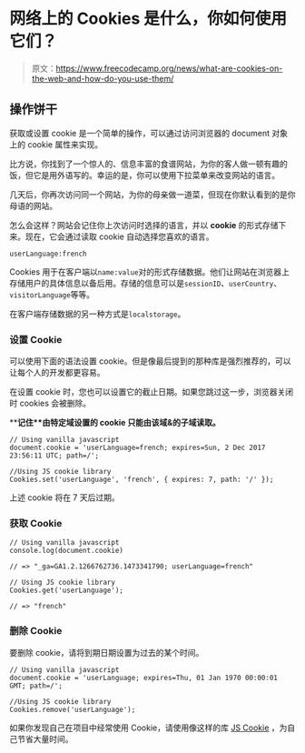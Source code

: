 # 网络上的 Cookies 是什么，你如何使用它们？

> 原文：<https://www.freecodecamp.org/news/what-are-cookies-on-the-web-and-how-do-you-use-them/>

## **操作饼干**

获取或设置 cookie 是一个简单的操作，可以通过访问浏览器的 document 对象上的 cookie 属性来实现。

比方说，你找到了一个惊人的、信息丰富的食谱网站，为你的客人做一顿有趣的饭，但它是用外语写的。幸运的是，你可以使用下拉菜单来改变网站的语言。

几天后，你再次访问同一个网站，为你的母亲做一道菜，但现在你默认看到的是你母语的网站。

怎么会这样？网站会记住你上次访问时选择的语言，并以 ****cookie**** 的形式存储下来。现在，它会通过读取 cookie 自动选择您喜欢的语言。

`userLanguage:french`

Cookies 用于在客户端以`name:value`对的形式存储数据。他们让网站在浏览器上存储用户的具体信息以备后用。存储的信息可以是`sessionID`、`userCountry`、`visitorLanguage`等等。

在客户端存储数据的另一种方式是`localstorage`。

### **设置 Cookie**

可以使用下面的语法设置 cookie。但是像最后提到的那种库是强烈推荐的，可以让每个人的开发都更容易。

在设置 cookie 时，您也可以设置它的截止日期。如果您跳过这一步，浏览器关闭时 cookies 会被删除。

****记住**由特定域设置的 **cookie 只能由该域&的子域读取。****

```
// Using vanilla javascript
document.cookie = 'userLanguage=french; expires=Sun, 2 Dec 2017 23:56:11 UTC; path=/';

//Using JS cookie library
Cookies.set('userLanguage', 'french', { expires: 7, path: '/' });
```

上述 cookie 将在 7 天后过期。

### **获取 Cookie**

```
// Using vanilla javascript
console.log(document.cookie)

// => "_ga=GA1.2.1266762736.1473341790; userLanguage=french"

// Using JS cookie library
Cookies.get('userLanguage');

// => "french"
```

### **删除 Cookie**

要删除 cookie，请将到期日期设置为过去的某个时间。

```
// Using vanilla javascript
document.cookie = 'userLanguage; expires=Thu, 01 Jan 1970 00:00:01 GMT; path=/';

//Using JS cookie library
Cookies.remove('userLanguage');
```

如果你发现自己在项目中经常使用 Cookie，请使用像这样的库 [JS Cookie](https://github.com/js-cookie/js-cookie) ，为自己节省大量时间。